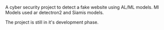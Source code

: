 A cyber security project to detect a fake website using AL/ML models.
Ml Models used ar detectron2 and Siamis models.

The project is still in it's development phase.

